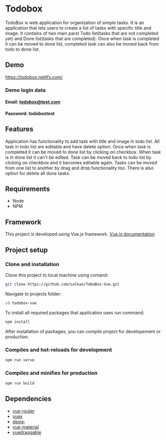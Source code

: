 # Todobox

TodoBox is web application for organization of simple tasks. It is an application that lets users to create a list of tasks
with specific title and image. It contains of two main parst Todo list(tasks that are not completed yet)
and Done list(tasks that are completed).
Once when task is completed it can be moved to done list, completed task can also be moved back from todo to done list.

## Demo

<https://todobox.netlify.com/>

### Demo login data

#### Email: todobox@test.com

#### Password: todoboxtest

## Features

Application has functionality to add task with title and image in todo list. All task in todo list are editable and
have delete option. Once when task is completed it can be moved to done list by clicking on checkbox. When task is in done
list it can't be edited. Task can be moved back to todo list by clicking on checkbox and it becomes editable again.
Tasks can be moved from one list to another by drag and drop functionality too. There is also option for delete all done tasks.

## Requirements

* Node
* NPM

## Framework

This project is developed using Vue.js framework.
[Vue.js documentation](https://vuejs.org/)

## Project setup

### Clone and installation

Clone this project to local machine using comand:

```bash
git clone https://github.com/salkao/ToDoBox-Vue.git
```

Navigate to projects folder:

```bash
cd todobox-vue
```

To install all required packages that application uses run command:

```bash
npm install
```

After installation of packages, you can compile project for developement or production.

### Compiles and hot-reloads for development

```bash
npm run serve
```

### Compiles and minifies for production

```bash
npm run build
```

## Dependencies

* [vue-router](https://router.vuejs.org/)
* [vuex](https://vuex.vuejs.org/)
* [dexie](https://dexie.org/);
* [vue-material](https://vuematerial.io/)
* [vuedraggable](https://github.com/SortableJS/Vue.Draggable)

